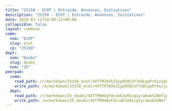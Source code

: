 ```yaml
---
title: "25150 - ECOT | Entraide, Annonces, Initiatives"
description: "25150 - ECOT | Entraide, Annonces, Initiatives"
date: 2020-01-11T14:09:21+09:00
collapsible: false
layout: commune
comm:
  nom: "ECOT"
  slug: ecot
  cp: "25150"
dept:
  nom: "Doubs"
  slug: doubs
  num: "25"
peerpad:
  comm:
    read_path: /r/markdown/25150_ecot/4XTTM7AVkZ1yp9VQCnY7eDLqaPrkszjpH9jVeWEcTgsiYPSLw
    write_path: /w/markdown/25150_ecot/4XTTM7AVkZ1yp9VQCnY7eDLqaPrkszjpH9jVeWEcTgsiYPSLw-K3TgV6QrpPVvqVFAtc4C5AUQpFuk9WCfPX2JCPha6nDA2FwPuKMMpZwCKfhe637kztehsoaRF2TKtZ4Apxh23uP84DcN6fSTVYXoejVQmDsJRqxBYyAu7KSWRmLDY7NrDo9jshBu
  dept:
    read_path: /r/markdown/25_doubs/4XTTM9HdyFdcsmEJw91cq1yramubS2Nmf1ps2s84xcMxY74Zv
    write_path: /w/markdown/25_doubs/4XTTM9HdyFdcsmEJw91cq1yramubS2Nmf1ps2s84xcMxY74Zv-K3TgURza6A4QY75MscA2g52nUX9tjMQaHW9mgBSgyRKNNp3M6gkaXA9iDDtpbSx22mTSZbQLYS1izbwsznz8e9u5BERCmGKxZ379xV2nAaDe1bGyxrjytc7G1EcbGtknRFYQ1Lxp
---
```


